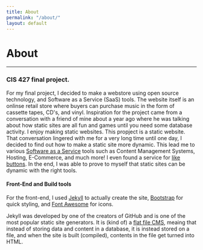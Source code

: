 ```yaml
---
title: About
permalink: "/about/"
layout: default
---
```


<h1 class="mt-3">About</h1>
<hr>

### CIS 427 final project.
For my final project, I decided to make a webstore using open source technology, and Software as a Service (SaaS) tools. The website itself is an onlinse retail store where buyers can purchase music in the form of cassette tapes, CD's, and vinyl. Inspiration for the project came from a conversation with a friend of mine about a year ago where he was talking about how static sites are all fun and games until you need some database activity. I enjoy making static websites. This propject is a static website. That conversation lingered with me for a very long time until one day, I decided to find out how to make a static site more dynamic. This lead me to various <a href='https://searchcloudcomputing.techtarget.com/definition/Software-as-a-Service'>Software as a Service</a> tools such as Content Management Systems, Hosting, E-Commerce, and much more! I even found a service for <a href='https://likebtn.com/en/'>like buttons</a>. In the end, I was able to prove to myself that static sites can be dynamic with the right tools.

#### Front-End and Build tools
For the front-end, I used <a href='https://jekyllrb.com/'>Jekyll</a> to actually create the site, <a href='https://getbootstrap.com/'>Bootstrap</a> for quick styling, and <a href='https://fontawesome.com/'>Font Awesome</a> for icons. 

Jekyll was developed by one of the creators of GitHub and is one of the most popular static site generators. It is (kind of) a <a href='https://www.cmscritic.com/flat-file-cms/'>flat file CMS</a>, meaing that instead of storing data and content in a database, it is instead stored on a file, and when the site is built (compiled), contents in the file get turned into HTML. 